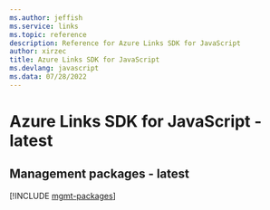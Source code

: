 ```yaml
---
ms.author: jeffish
ms.service: links
ms.topic: reference
description: Reference for Azure Links SDK for JavaScript
author: xirzec
title: Azure Links SDK for JavaScript
ms.devlang: javascript
ms.data: 07/28/2022
---
```

# Azure Links SDK for JavaScript - latest

## Management packages - latest
[!INCLUDE [mgmt-packages](links-mgmt-index.md)]